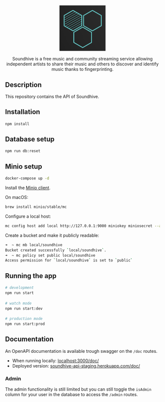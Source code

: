 <p align="center">
  <a href="#" target="blank"><img src="assets/logo.png" width="150" alt="Soundhive Logo" /></a>
</p>

<p align="center">Soundhive is a free music and community streaming service allowing independent artists to share their music and others to discover and identify music thanks to fingerprinting.</p>

## Description

This repository contains the API of Soundhive.

## Installation

```bash
npm install
```

## Database setup

```sh
npm run db:reset
```

## Minio setup

```sh
docker-compose up -d
```

Install the [Minio client](https://github.com/minio/mc/blob/master/docs/minio-client-complete-guide.md#policy).

On macOS:

```sh
brew install minio/stable/mc
```

Configure a local host:

```sh
mc config host add local http://127.0.0.1:9000 miniokey miniosecret --api S3v4
```

Create a bucket and make it publicly readable:

```sh
➜  ~ mc mb local/soundhive
Bucket created successfully `local/soundhive`.
➜  ~ mc policy set public local/soundhive
Access permission for `local/soundhive` is set to `public`
```

## Running the app

```bash
# development
npm run start

# watch mode
npm run start:dev

# production mode
npm run start:prod
```

## Documentation

An OpenAPI documentation is available trough swagger on the `/doc` routes.

- When running locally: [localhost:3000/doc/](http://localhost:3000/doc/)
- Deployed version: [soundhive-api-staging.herokuapp.com/doc/](https://soundhive-api-staging.herokuapp.com/doc/)

### Admin

The admin functionality is still limited but you can still toggle the `isAdmin` column for your user in the database to access the `/admin` routes.
